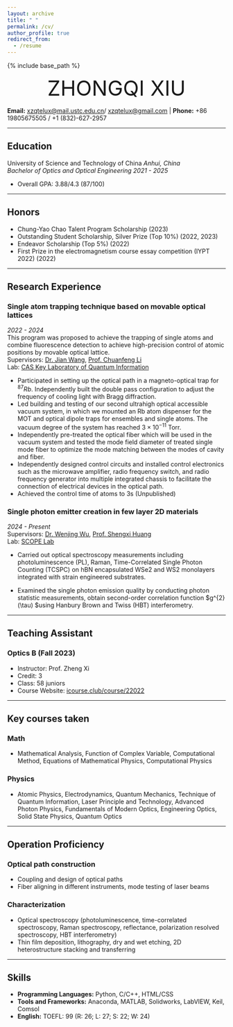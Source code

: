 ```yaml
---
layout: archive
title: " "
permalink: /cv/
author_profile: true
redirect_from:
  - /resume
---
```


{% include base_path %}

<div align='center' ><font size='60'>ZHONGQI XIU</font></div>

**Email:** xzqtelux@mail.ustc.edu.cn/ xzqtelux@gmail.com | **Phone:** +86 19805675505 / +1 (832)-627-2957

---

## Education

 University of Science and Technology of China *Anhui, China*  
 _Bachelor of Optics and Optical Engineering  *2021 - 2025*_
- Overall GPA: 3.88/4.3  (87/100)
---

## Honors

- Chung-Yao Chao Talent Program Scholarship (2023)
- Outstanding Student Scholarship, Silver Prize (Top 10%) (2022, 2023)
- Endeavor Scholarship (Top 5%) (2022)
- First Prize in the electromagnetism course essay competition (IYPT 2022) (2022)

---

## Research Experience

### Single atom trapping technique based on movable optical lattices 
*2022 - 2024*  
This program was proposed to achieve the trapping of single atoms and combine fluorescence detection to achieve high-precision control of atomic positions by movable optical lattice.  
Supervisors: [Dr. Jian Wang](https://faculty.ustc.edu.cn/wangjian1), [Prof. Chuanfeng Li](http://lqcc.ustc.edu.cn/cfli/)  
Lab: [CAS Key Laboratory of Quantum Information](https://lqcc.ustc.edu.cn/)

- Participated in setting up the optical path in a magneto-optical trap for $^{87}Rb$. Independently built the double pass configuration to adjust the frequency of cooling light with Bragg diffraction.
- Led building and testing of our second ultrahigh optical accessible vacuum system, in which we mounted an Rb atom dispenser for the MOT and optical dipole traps for ensembles and single atoms. The vacuum degree of the system has reached $3\times10^{-11}$ Torr.
- Independently pre-treated the optical fiber which will be used in the vacuum system and tested the mode field diameter of treated single mode fiber to optimize the mode matching between the modes of cavity and fiber.
- Independently designed control circuits and installed control electronics such as the microwave amplifier, radio frequency switch, and radio frequency generator into multiple integrated chassis to facilitate the connection of electrical devices in the optical path.
- Achieved the control time of atoms to 3s (Unpublished)

### Single photon emitter creation in few layer 2D materials
*2024 - Present*  
Supervisors: [Dr. Wenjing Wu](https://scholar.google.com/citations?user=lm68m7kAAAAJ&hl=en), [Prof. Shengxi Huang](https://profiles.rice.edu/faculty/shengxi-huang)  
Lab: [SCOPE Lab](https://scopelab.rice.edu/)

- Carried out optical spectroscopy measurements including photoluminescence (PL), Raman, Time-Correlated Single Photon Counting (TCSPC) on hBN encapsulated WSe2 and WS2 monolayers integrated with strain engineered substrates.
  
- Examined the single photon emission quality by conducting photon statistic measurements, obtain second-order correlation function $g^{2}(\tau) $using Hanbury Brown and Twiss (HBT) interferometry.

---

## Teaching Assistant

### Optics B (Fall 2023) 
- Instructor: Prof. Zheng Xi
- Credit: 3
- Class: 58 juniors
- Course Website: [icourse.club/course/22022](http://icourse.club/course/22022)
  
---
## Key courses taken

### Math
- Mathematical Analysis, Function of Complex Variable, Computational Method, Equations of Mathematical Physics, Computational Physics

### Physics
- Atomic Physics, Electrodynamics, Quantum Mechanics, Technique of Quantum Information, Laser Principle and Technology, Advanced Photon Physics, Fundamentals of Modern Optics, Engineering Optics, Solid State Physics, Quantum Optics
  
---

## Operation Proficiency

### Optical path construction
- Coupling and design of optical paths
- Fiber aligning in different instruments, mode testing of laser beams

### Characterization
- Optical spectroscopy (photoluminescence, time-correlated spectroscopy, Raman spectroscopy, reflectance, polarization resolved spectroscopy, HBT interferometry)
- Thin film deposition, lithography, dry and wet etching, 2D heterostructure stacking and transferring

---
## Skills

- **Programming Languages:** Python, C/C++, HTML/CSS
- **Tools and Frameworks:** Anaconda, MATLAB, Solidworks, LabVIEW, Keil, Comsol
- **English:** TOEFL: 99 (R: 26; L: 27; S: 22; W: 24)


